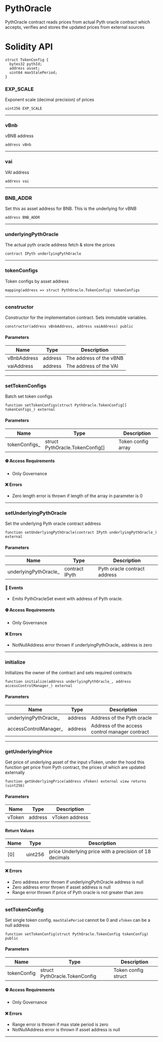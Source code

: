 # PythOracle

PythOracle contract reads prices from actual Pyth oracle contract which accepts, verifies and stores the updated prices from external sources

# Solidity API

```solidity
struct TokenConfig {
  bytes32 pythId;
  address asset;
  uint64 maxStalePeriod;
}
```

### EXP\_SCALE

Exponent scale (decimal precision) of prices

```solidity
uint256 EXP_SCALE
```

---

### vBnb

vBNB address

```solidity
address vBnb
```

---

### vai

VAI address

```solidity
address vai
```

---

### BNB\_ADDR

Set this as asset address for BNB. This is the underlying for vBNB

```solidity
address BNB_ADDR
```

---

### underlyingPythOracle

The actual pyth oracle address fetch & store the prices

```solidity
contract IPyth underlyingPythOracle
```

---

### tokenConfigs

Token configs by asset address

```solidity
mapping(address => struct PythOracle.TokenConfig) tokenConfigs
```

---

### constructor

Constructor for the implementation contract. Sets immutable variables.

```solidity
constructor(address vBnbAddress, address vaiAddress) public
```

#### Parameters

| Name        | Type    | Description             |
| ----------- | ------- | ----------------------- |
| vBnbAddress | address | The address of the vBNB |
| vaiAddress  | address | The address of the VAI  |

---

### setTokenConfigs

Batch set token configs

```solidity
function setTokenConfigs(struct PythOracle.TokenConfig[] tokenConfigs_) external
```

#### Parameters

| Name           | Type                            | Description        |
| -------------- | ------------------------------- | ------------------ |
| tokenConfigs\_ | struct PythOracle.TokenConfig\[] | Token config array |

#### ⛔️ Access Requirements

* Only Governance

#### ❌ Errors

* Zero length error is thrown if length of the array in parameter is 0

---

### setUnderlyingPythOracle

Set the underlying Pyth oracle contract address

```solidity
function setUnderlyingPythOracle(contract IPyth underlyingPythOracle_) external
```

#### Parameters

| Name                   | Type           | Description                  |
| ---------------------- | -------------- | ---------------------------- |
| underlyingPythOracle\_ | contract IPyth | Pyth oracle contract address |

#### 📅 Events

* Emits PythOracleSet event with address of Pyth oracle.

#### ⛔️ Access Requirements

* Only Governance

#### ❌ Errors

* NotNullAddress error thrown if underlyingPythOracle\_ address is zero

---

### initialize

Initializes the owner of the contract and sets required contracts

```solidity
function initialize(address underlyingPythOracle_, address accessControlManager_) external
```

#### Parameters

| Name                   | Type    | Description                                    |
| ---------------------- | ------- | ---------------------------------------------- |
| underlyingPythOracle\_ | address | Address of the Pyth oracle                     |
| accessControlManager\_ | address | Address of the access control manager contract |

---

### getUnderlyingPrice

Get price of underlying asset of the input vToken, under the hood this function
get price from Pyth contract, the prices of which are updated externally

```solidity
function getUnderlyingPrice(address vToken) external view returns (uint256)
```

#### Parameters

| Name   | Type    | Description    |
| ------ | ------- | -------------- |
| vToken | address | vToken address |

#### Return Values

| Name | Type    | Description                                            |
| ---- | ------- | ------------------------------------------------------ |
| \[0]  | uint256 | price Underlying price with a precision of 18 decimals |

#### ❌ Errors

* Zero address error thrown if underlyingPythOracle address is null
* Zero address error thrown if asset address is null
* Range error thrown if price of Pyth oracle is not greater than zero

---

### setTokenConfig

Set single token config. `maxStalePeriod` cannot be 0 and `vToken` can be a null address

```solidity
function setTokenConfig(struct PythOracle.TokenConfig tokenConfig) public
```

#### Parameters

| Name        | Type                          | Description         |
| ----------- | ----------------------------- | ------------------- |
| tokenConfig | struct PythOracle.TokenConfig | Token config struct |

#### ⛔️ Access Requirements

* Only Governance

#### ❌ Errors

* Range error is thrown if max stale period is zero
* NotNullAddress error is thrown if asset address is null

---
